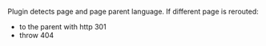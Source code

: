 Plugin detects page and page parent language. If different page is rerouted:
* to the parent with http 301
* throw 404

